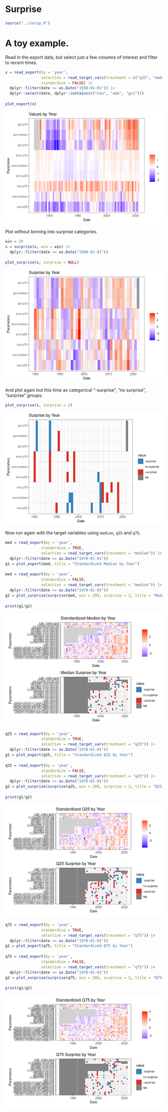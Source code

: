 Surprise
================

``` r
source("../setup.R")
```

# A toy example.

Read in the export data, but select just a few columns of interest and
filter to recent times.

``` r
x = read_export(by = 'year', 
                selection = read_target_vars(treatment = c("q25", "median", "q75")),
                standardize = FALSE) |>
  dplyr::filter(date >= as.Date("1950-01-01")) |>
  dplyr::select(date, dplyr::contains(c("nao", "amo", "gsi"))) 

plot_export(x)
```

![](README-surprise_files/figure-gfm/unnamed-chunk-2-1.png)<!-- -->

Plot without binning into surprise categories.

``` r
win = 20
s = surprise(x, win = win) |>
  dplyr::filter(date >= as.Date("1980-01-01"))

plot_surprise(s, surprise = NULL)
```

![](README-surprise_files/figure-gfm/unnamed-chunk-3-1.png)<!-- -->

And plot again but this time as categorical “-surprise”, “no surprise”,
“surprise” groups.

``` r
plot_surprise(s, surprise = 2)
```

![](README-surprise_files/figure-gfm/unnamed-chunk-4-1.png)<!-- -->

Now run again with the target variables using `median`, `q25` and `q75`.

``` r
med = read_export(by = 'year', 
                standardize = TRUE, 
                selection = read_target_vars(treatment = "median")) |>
  dplyr::filter(date >= as.Date("1970-01-01"))
g1 = plot_export(med, title = "Standardized Median by Year")

med = read_export(by = 'year', 
                standardize = FALSE, 
                selection = read_target_vars(treatment = "median")) |>
  dplyr::filter(date >= as.Date("1970-01-01"))
g2 = plot_surprise(surprise(med, win = 20), surprise = 2, title = "Median Surprise by Year")

print(g1/g2)
```

![](README-surprise_files/figure-gfm/unnamed-chunk-5-1.png)<!-- -->

``` r
q25 = read_export(by = 'year', 
                standardize = TRUE, 
                selection = read_target_vars(treatment = "q25")) |>
  dplyr::filter(date >= as.Date("1970-01-01"))
g1 = plot_export(q25, title = "Standardized Q25 by Year")

q25 = read_export(by = 'year', 
                standardize = FALSE, 
                selection = read_target_vars(treatment = "q25")) |>
  dplyr::filter(date >= as.Date("1970-01-01"))
g2 = plot_surprise(surprise(q25, win = 20), surprise = 2, title = "Q25 Surprise by Year")

print(g1/g2)
```

![](README-surprise_files/figure-gfm/unnamed-chunk-6-1.png)<!-- -->

``` r
q75 = read_export(by = 'year', 
                standardize = TRUE, 
                selection = read_target_vars(treatment = "q75")) |>
  dplyr::filter(date >= as.Date("1970-01-01"))
g1 = plot_export(q75, title = "Standardized Q75 by Year")

q75 = read_export(by = 'year', 
                standardize = FALSE, 
                selection = read_target_vars(treatment = "q75")) |>
  dplyr::filter(date >= as.Date("1970-01-01"))
g2 = plot_surprise(surprise(q75, win = 20), surprise = 2, title = "Q75 Surprise by Year")

print(g1/g2)
```

![](README-surprise_files/figure-gfm/unnamed-chunk-7-1.png)<!-- -->
